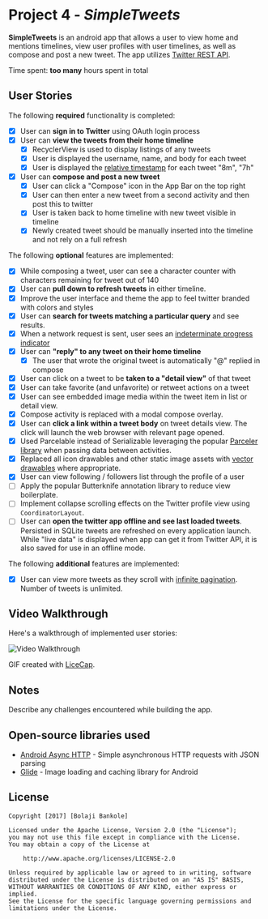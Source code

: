 # Project 4 - *SimpleTweets*

**SimpleTweets** is an android app that allows a user to view home and mentions timelines, view user profiles with user timelines, as well as compose and post a new tweet. The app utilizes [Twitter REST API](https://dev.twitter.com/rest/public).

Time spent: **too many** hours spent in total

## User Stories

The following **required** functionality is completed:

* [X] User can **sign in to Twitter** using OAuth login process
* [X] User can **view the tweets from their home timeline**
  * [X] RecyclerView is used to display listings of any tweets
  * [X] User is displayed the username, name, and body for each tweet
  * [X] User is displayed the [relative timestamp](https://gist.github.com/nesquena/f786232f5ef72f6e10a7) for each tweet "8m", "7h"
* [X] User can **compose and post a new tweet**
  * [X] User can click a "Compose" icon in the App Bar on the top right
  * [X] User can then enter a new tweet from a second activity and then post this to twitter
  * [X] User is taken back to home timeline with new tweet visible in timeline
  * [X] Newly created tweet should be manually inserted into the timeline and not rely on a full refresh

The following **optional** features are implemented:

* [X] While composing a tweet, user can see a character counter with characters remaining for tweet out of 140
* [X] User can **pull down to refresh tweets** in either timeline.
* [X] Improve the user interface and theme the app to feel twitter branded with colors and styles
* [X] User can **search for tweets matching a particular query** and see results.
* [X] When a network request is sent, user sees an [indeterminate progress indicator](http://guides.codepath.com/android/Handling-ProgressBars#progress-within-actionbar)
* [X] User can **"reply" to any tweet on their home timeline**
  * [X] The user that wrote the original tweet is automatically "@" replied in compose
* [X] User can click on a tweet to be **taken to a "detail view"** of that tweet
 * [X] User can take favorite (and unfavorite) or retweet actions on a tweet
* [X] User can see embedded image media within the tweet item in list or detail view.
* [X] Compose activity is replaced with a modal compose overlay.
* [X] User can **click a link within a tweet body** on tweet details view. The click will launch the web browser with relevant page opened.
* [X] Used Parcelable instead of Serializable leveraging the popular [Parceler library](http://guides.codepath.com/android/Using-Parceler) when passing data between activities.
* [X] Replaced all icon drawables and other static image assets with [vector drawables](http://guides.codepath.com/android/Drawables#vector-drawables) where appropriate.
* [X] User can view following / followers list through the profile of a user
* [ ] Apply the popular Butterknife annotation library to reduce view boilerplate.
* [ ] Implement collapse scrolling effects on the Twitter profile view using `CoordinatorLayout`.
* [ ] User can **open the twitter app offline and see last loaded tweets**. Persisted in SQLite tweets are refreshed on every application launch. While "live data" is displayed when app can get it from Twitter API, it is also saved for use in an offline mode.

The following **additional** features are implemented:

* [X] User can view more tweets as they scroll with [infinite pagination](http://guides.codepath.com/android/Endless-Scrolling-with-AdapterViews-and-RecyclerView). Number of tweets is unlimited.

## Video Walkthrough

Here's a walkthrough of implemented user stories:

<img src='http://i.imgur.com/link/to/your/gif/file.gif' title='Video Walkthrough' width='' alt='Video Walkthrough' />

GIF created with [LiceCap](http://www.cockos.com/licecap/).

## Notes

Describe any challenges encountered while building the app.

## Open-source libraries used

- [Android Async HTTP](https://github.com/loopj/android-async-http) - Simple asynchronous HTTP requests with JSON parsing
- [Glide](https://github.com/bumptech/glide) - Image loading and caching library for Android

## License

    Copyright [2017] [Bolaji Bankole]

    Licensed under the Apache License, Version 2.0 (the "License");
    you may not use this file except in compliance with the License.
    You may obtain a copy of the License at

        http://www.apache.org/licenses/LICENSE-2.0

    Unless required by applicable law or agreed to in writing, software
    distributed under the License is distributed on an "AS IS" BASIS,
    WITHOUT WARRANTIES OR CONDITIONS OF ANY KIND, either express or implied.
    See the License for the specific language governing permissions and
    limitations under the License.
